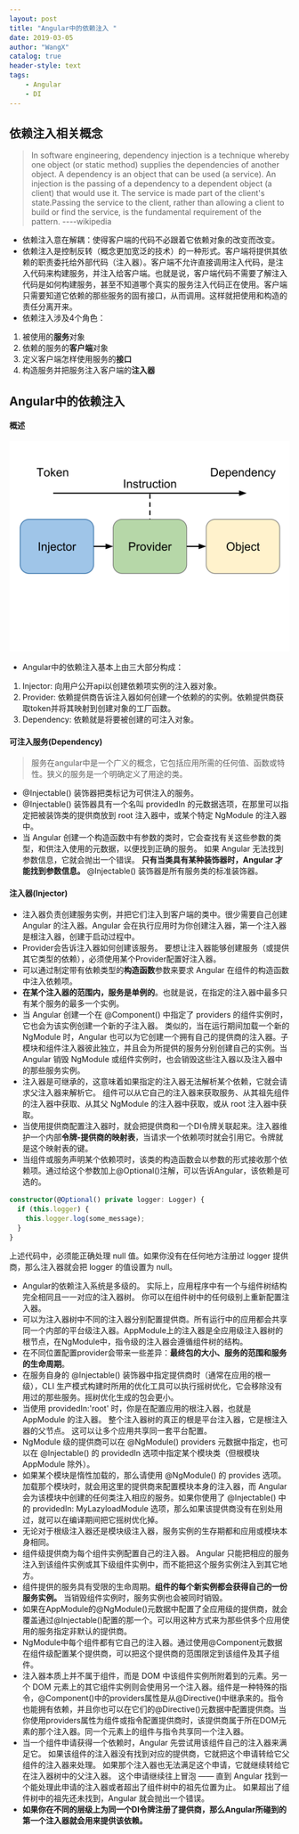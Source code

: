 ```yaml
---
layout: post
title: "Angular中的依赖注入 "
date: 2019-03-05
author: "WangX"
catalog: true
header-style: text
tags:
    - Angular
    - DI
---
```


## 依赖注入相关概念

>    In software engineering, dependency injection is a technique whereby one object (or static method) supplies the dependencies of another object. A dependency is an object that can be used (a service). An injection is the passing of a dependency to a dependent object (a client) that would use it. The service is made part of the client's state.Passing the service to the client, rather than allowing a client to build or find the service, is the fundamental requirement of the pattern.                      ----wikipedia

* 依赖注入意在解耦：使得客户端的代码不必跟着它依赖对象的改变而改变。
* 依赖注入是控制反转（概念更加宽泛的技术）的一种形式。客户端将提供其依赖的职责委托给外部代码（注入器）。客户端不允许直接调用注入代码，是注入代码来构建服务，并注入给客户端。也就是说，客户端代码不需要了解注入代码是如何构建服务，甚至不知道哪个真实的服务注入代码正在使用。客户端只需要知道它依赖的那些服务的固有接口，从而调用。这样就把使用和构造的责任分离开来。
* 依赖注入涉及4个角色：
1. 被使用的**服务**对象
2. 依赖的服务的**客户端**对象
3. 定义客户端怎样使用服务的**接口**
4. 构造服务并把服务注入客户端的**注入器**


## Angular中的依赖注入

#### 概述

!["DI框架构成"](/img/angular2/di-in-angular2-5.svg "DI框架构成")
* Angular中的依赖注入基本上由三大部分构成：
1. Injector: 向用户公开api以创建依赖项实例的注入器对象。
2. Provider: 依赖提供商告诉注入器如何创建一个依赖的的实例。依赖提供商获取token并将其映射到创建对象的工厂函数。
3. Dependency: 依赖就是将要被创建的可注入对象。

#### 可注入服务(Dependency)

>服务在angular中是一个广义的概念，它包括应用所需的任何值、函数或特性。狭义的服务是一个明确定义了用途的类。
* @Injectable() 装饰器把类标记为可供注入的服务。
* @Injectable() 装饰器具有一个名叫 providedIn 的元数据选项，在那里可以指定把被装饰类的提供商放到 root 注入器中，或某个特定 NgModule 的注入器中。
* 当 Angular 创建一个构造函数中有参数的类时，它会查找有关这些参数的类型，和供注入使用的元数据，以便找到正确的服务。 如果 Angular 无法找到参数信息，它就会抛出一个错误。 **只有当类具有某种装饰器时，Angular 才能找到参数信息。** @Injectable() 装饰器是所有服务类的标准装饰器。

#### 注入器(Injector)

* 注入器负责创建服务实例，并把它们注入到客户端的类中。很少需要自己创建 Angular 的注入器。Angular 会在执行应用时为你创建注入器，第一个注入器是根注入器，创建于启动过程中。
* Provider会告诉注入器如何创建该服务。 要想让注入器能够创建服务（或提供其它类型的依赖），必须使用某个Provider配置好注入器。
* 可以通过制定带有依赖类型的**构造函数**参数来要求 Angular 在组件的构造函数中注入依赖项。
* **在某个注入器的范围内，服务是单例的**。也就是说，在指定的注入器中最多只有某个服务的最多一个实例。
* 当 Angular 创建一个在 @Component() 中指定了 providers 的组件实例时，它也会为该实例创建一个新的子注入器。 类似的，当在运行期间加载一个新的 NgModule 时，Angular 也可以为它创建一个拥有自己的提供商的注入器。子模块和组件注入器彼此独立，并且会为所提供的服务分别创建自己的实例。当 Angular 销毁 NgModule 或组件实例时，也会销毁这些注入器以及注入器中的那些服务实例。
* 注入器是可继承的，这意味着如果指定的注入器无法解析某个依赖，它就会请求父注入器来解析它。 组件可以从它自己的注入器来获取服务、从其祖先组件的注入器中获取、从其父 NgModule 的注入器中获取，或从 root 注入器中获取。
* 当使用提供商配置注入器时，就会把提供商和一个DI令牌关联起来。注入器维护一个内部**令牌-提供商的映射表**，当请求一个依赖项时就会引用它。令牌就是这个映射表的键。 
* 当组件或服务声明某个依赖项时，该类的构造函数会以参数的形式接收那个依赖项。通过给这个参数加上@Optional()注解，可以告诉Angular，该依赖是可选的。

```typescript
constructor(@Optional() private logger: Logger) {
  if (this.logger) {
    this.logger.log(some_message);
  }
}
```
上述代码中，必须能正确处理 null 值。如果你没有在任何地方注册过 logger 提供商，那么注入器就会把 logger 的值设置为 null。

* Angular的依赖注入系统是多级的。 实际上，应用程序中有一个与组件树结构完全相同且一一对应的注入器树。 你可以在组件树中的任何级别上重新配置注入器。
* 可以为注入器树中不同的注入器分别配置提供商。所有运行中的应用都会共享同一个内部的平台级注入器。AppModule上的注入器是全应用级注入器树的根节点，在NgModule中，指令级的注入器会遵循组件树的结构。
* 在不同位置配置provider会带来一些差异：**最终包的大小、服务的范围和服务的生命周期**。
* 在服务自身的 @Injectable() 装饰器中指定提供商时（通常在应用的根一级），CLI 生产模式构建时所用的优化工具可以执行摇树优化，它会移除没有用过的那些服务。摇树优化生成的包会更小。
* 当使用 providedIn:'root' 时，你是在配置应用的根注入器，也就是 AppModule 的注入器。 整个注入器树的真正的根是平台注入器，它是根注入器的父节点。 这可以让多个应用共享同一套平台配置。
* NgModule 级的提供商可以在 @NgModule() providers 元数据中指定，也可以在 @Injectable() 的 providedIn 选项中指定某个模块类（但根模块 AppModule 除外）。
* 如果某个模块是惰性加载的，那么请使用 @NgModule() 的 provides 选项。加载那个模块时，就会用这里的提供商来配置模块本身的注入器，而 Angular 会为该模块中创建的任何类注入相应的服务。如果你使用了 @Injectable() 中的 providedIn: MyLazyloadModule 选项，那么如果该提供商没有在别处用过，就可以在编译期间把它摇树优化掉。
* 无论对于根级注入器还是模块级注入器，服务实例的生存期都和应用或模块本身相同。
* 组件级提供商为每个组件实例配置自己的注入器。 Angular 只能把相应的服务注入到该组件实例或其下级组件实例中，而不能把这个服务实例注入到其它地方。
* 组件提供的服务具有受限的生命周期。**组件的每个新实例都会获得自己的一份服务实例。** 当销毁组件实例时，服务实例也会被同时销毁。
* 如果在AppModule的@NgModule()元数据中配置了全应用级的提供商，就会覆盖通过@Injectable()配置的那一个。可以用这种方式来为那些供多个应用使用的服务指定非默认的提供商。
* NgModule中每个组件都有它自己的注入器。通过使用@Component元数据在组件级配置某个提供商，可以把这个提供商的范围限定到该组件及其子组件。
* 注入器本质上并不属于组件，而是 DOM 中该组件实例所附着到的元素。另一个 DOM 元素上的其它组件实例则会使用另一个注入器。组件是一种特殊的指令，@Component()中的providers属性是从@Directive()中继承来的。指令也能拥有依赖，并且你也可以在它们的@Directive()元数据中配置提供商。当你使用providers属性为组件或指令配置提供商时，该提供商属于所在DOM元素的那个注入器。同一个元素上的组件与指令共享同一个注入器。
* 当一个组件申请获得一个依赖时，Angular 先尝试用该组件自己的注入器来满足它。 如果该组件的注入器没有找到对应的提供商，它就把这个申请转给它父组件的注入器来处理。 如果那个注入器也无法满足这个申请，它就继续转给它在注入器树中的父注入器。 这个申请继续往上冒泡 —— 直到 Angular 找到一个能处理此申请的注入器或者超出了组件树中的祖先位置为止。 如果超出了组件树中的祖先还未找到，Angular 就会抛出一个错误。
* **如果你在不同的层级上为同一个DI令牌注册了提供商，那么Angular所碰到的第一个注入器就会用来提供该依赖。**